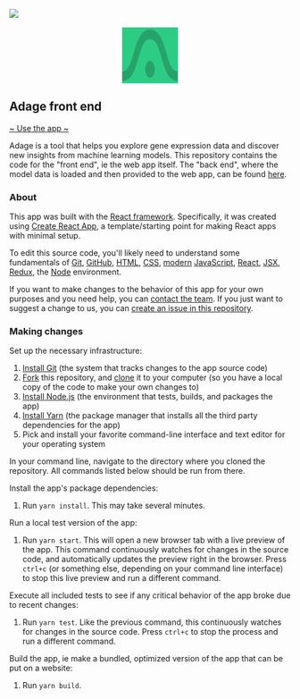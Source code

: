 ![](https://github.com/greenelab/adage-frontend/workflows/ci/badge.svg)

<!-- https://stackoverflow.com/questions/42966641/how-to-transform-black-into-any-given-color-using-only-css-filters -->
<img style="width: 100px; height: 100px; display: block; margin: 0 auto; filter: invert(44%) sepia(86%) saturate(362%) hue-rotate(101deg) brightness(100%) contrast(90%);" src="https://raw.githubusercontent.com/greenelab/adage-frontend/master/src/images/logo.svg?sanitize=true"/>

## Adage front end

[~ Use the app ~](https://adage.greenelab.com)

Adage is a tool that helps you explore gene expression data and discover new insights from machine learning models.
This repository contains the code for the "front end", ie the web app itself.
The "back end", where the model data is loaded and then provided to the web app, can be found [here](https://github.com/greenelab/py3-adage-backend).



### About

This app was built with the [React framework](https://reactjs.org/).
Specifically, it was created using [Create React App](https://github.com/facebook/create-react-app), a template/starting point for making React apps with minimal setup.

To edit this source code, you'll likely need to understand some fundamentals of [Git](https://git-scm.com/), [GitHub](https://github.com/), [HTML](https://developer.mozilla.org/en-US/docs/Web/HTML), [CSS](https://developer.mozilla.org/en-US/docs/Web/CSS), [modern](https://www.modernjs.com/) [JavaScript](https://developer.mozilla.org/en-US/docs/Web/JavaScript), [React](https://reactjs.org/), [JSX](https://reactjs.org/docs/introducing-jsx.html), [Redux](https://redux.js.org/), the [Node](https://nodejs.org/en/) environment.

If you want to make changes to the behavior of this app for your own purposes and you need help, you can [contact the team](mailto:team@greenelab.com). If you just want to suggest a change to us, you can [create an issue in this repository](https://github.com/greenelab/adage-frontend/issues).



### Making changes

Set up the necessary infrastructure:

1) [Install Git](https://git-scm.com/) (the system that tracks changes to the app source code)
2) [Fork](https://help.github.com/en/github/getting-started-with-github/fork-a-repo) this repository, and [clone](https://help.github.com/en/github/creating-cloning-and-archiving-repositories/cloning-a-repository) it to your computer (so you have a local copy of the code to make your own changes to)
3) [Install Node.js](https://nodejs.org/en/download/) (the environment that tests, builds, and packages the app)
4) [Install Yarn](https://classic.yarnpkg.com/en/docs/install/) (the package manager that installs all the third party dependencies for the app)
5) Pick and install your favorite command-line interface and text editor for your operating system

In your command line, navigate to the directory where you cloned the repository.
All commands listed below should be run from there.

Install the app's package dependencies:

1) Run `yarn install`.
This may take several minutes.

Run a local test version of the app:

1) Run `yarn start`.
This will open a new browser tab with a live preview of the app.
This command continuously watches for changes in the source code, and automatically updates the preview right in the browser.
Press `ctrl+c` (or something else, depending on your command line interface) to stop this live preview and run a different command.

Execute all included tests to see if any critical behavior of the app broke due to recent changes:

1) Run `yarn test`.
Like the previous command, this continuously watches for changes in the source code.
Press `ctrl+c` to stop the process and run a different command.

Build the app, ie make a bundled, optimized version of the app that can be put on a website:

1) Run `yarn build`.
